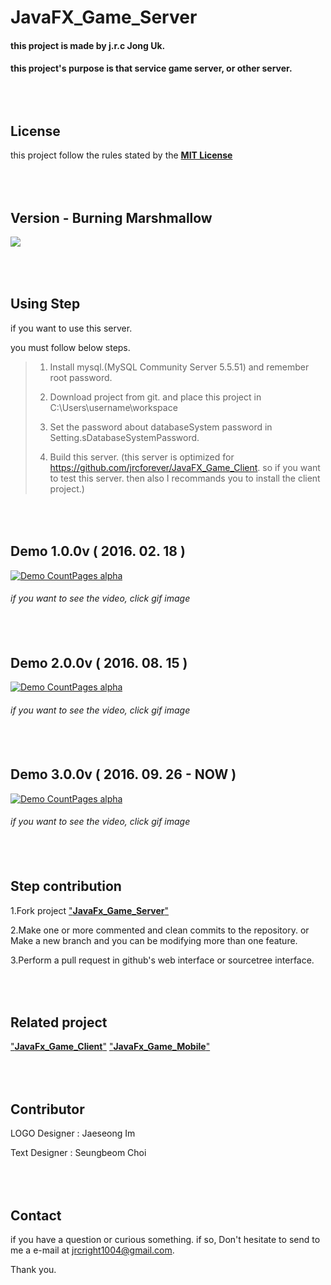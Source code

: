 # JavaFX_Game_Server
#### this project is made by j.r.c Jong Uk.
#### this project's purpose is that service game server, or other server.
<br></br>
License
---
this project follow the rules stated by the [**MIT License**](https://en.wikipedia.org/wiki/MIT_License)

<br></br>
Version - Burning Marshmallow
---
<img src="https://github.com/jrcforever/JavaFX_Game_Client/blob/master/images/Skewed%20Marshmallow.png"></img>

<br></br>
Using Step
---
if you want to use this server.

you must follow below steps.

>1. Install mysql.(MySQL Community Server 5.5.51) and remember root password.
>
>2. Download project from git. and place this project in C:\Users\username\workspace
>
>3. Set the password about databaseSystem password in Setting.sDatabaseSystemPassword.
>
>4. Build this server. (this server is optimized for https://github.com/jrcforever/JavaFX_Game_Client. so if you want to test this server. then also I recommands you to install the client project.)

<br></br>
Demo 1.0.0v ( 2016. 02. 18 )
---
[![Demo CountPages alpha](https://j.gifs.com/QWpQMq.gif)](https://www.youtube.com/watch?v=FL4wDB9cNoI)

###### if you want to see the video, click gif image
<br></br>
Demo 2.0.0v ( 2016. 08. 15 )
---
[![Demo CountPages alpha](https://j.gifs.com/Krj0qz.gif)](https://www.youtube.com/watch?v=nsrxQKbuJUc&feature=youtu.be&list=PL0bFPqEKbn-HNJvNN4sN0yYNrqEZ5iJzK)

###### if you want to see the video, click gif image
<br></br>
Demo 3.0.0v ( 2016. 09. 26  - NOW )
---
[![Demo CountPages alpha](https://j.gifs.com/73GVOB.gif)](https://www.youtube.com/watch?v=fykKL4AhOC4&feature=youtu.be)

###### if you want to see the video, click gif image

<br></br>
Step contribution
---
1.Fork project ["**JavaFx_Game_Server**"](https://github.com/jrcforever/JavaFX_Game_Server)

2.Make one or more commented and clean commits to the repository. or Make a new branch and you can be modifying more than one feature.

3.Perform a pull request in github's web interface or sourcetree interface.

<br></br>
Related project
---
["**JavaFx_Game_Client**"](https://github.com/jrcforever/JavaFX_Game_Client)
["**JavaFx_Game_Mobile**"](https://github.com/jrcforever/JavaFX_Game_Mobile)
  
<br></br>
Contributor
---
LOGO Designer : Jaeseong Im

Text Designer : Seungbeom Choi 

<br></br>
Contact
---
if you have a question or curious something. if so, Don't hesitate to send to me a e-mail at <jrcright1004@gmail.com>. 

Thank you.
